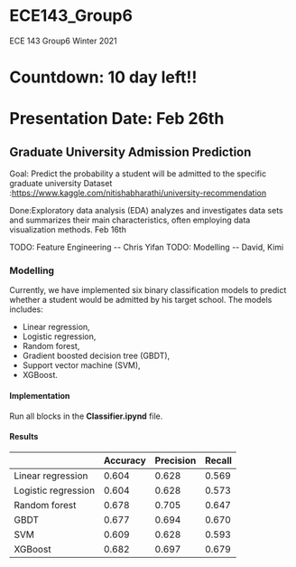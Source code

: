 # ECE143_Group6
ECE 143  Group6 Winter 2021
# Countdown: 10 day left!!
# Presentation Date: Feb 26th


## Graduate University Admission Prediction

Goal: Predict the probability a student will be admitted to the specific graduate university
Dataset :https://www.kaggle.com/nitishabharathi/university-recommendation

Done:Exploratory data analysis (EDA) analyzes and investigates data sets and summarizes their main characteristics, often employing data visualization methods.
Feb 16th

TODO: Feature Engineering -- Chris Yifan
TODO: Modelling -- David, Kimi

### Modelling

Currently, we have implemented six binary classification models to predict whether a student would be admitted by his target school. The models includes:

+ Linear regression,
+ Logistic regression,
+ Random forest,
+ Gradient boosted decision tree (GBDT),
+ Support vector machine (SVM),
+ XGBoost.

#### Implementation

Run all blocks in the **Classifier.ipynd** file.

#### Results

|                     | Accuracy | Precision | Recall |
| ------------------- | -------- | --------- | ------ |
| Linear regression   | 0.604    | 0.628     | 0.569  |
| Logistic regression | 0.604    | 0.628     | 0.573  |
| Random forest       | 0.678    | 0.705     | 0.647  |
| GBDT                | 0.677    | 0.694     | 0.670  |
| SVM                 | 0.609    | 0.628     | 0.593  |
| XGBoost             | 0.682    | 0.697     | 0.679  |

